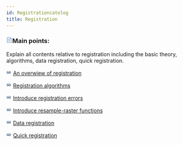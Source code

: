 ```yaml
---
id: Registrationcatolog
title: Registration
---
```

### ![](../../img/read.gif)Main points:

Explain all contents relative to registration including the basic theory, algorithms, data registration, quick registration.

![](../../img/smalltitle.png) [An overwiew of registration](Registration.htm)

![](../../img/smalltitle.png) [Registration algorithms](RegistrationMode.htm)

![](../../img/smalltitle.png) [Introduce registration errors](RegistrationError.htm)

![](../../img/smalltitle.png) [Introduce resample-raster functions](resamplemethod.htm)

![](../../img/smalltitle.png) [Data registration](RegisteData.htm)

![](../../img/smalltitle.png) [Quick registration](BatchRegistration.htm)


